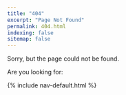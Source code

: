```yaml
---
title: "404"
excerpt: "Page Not Found"
permalink: 404.html
indexing: false
sitemap: false
---
```


Sorry, but the page could not be found.

Are you looking for:

{% include nav-default.html %}